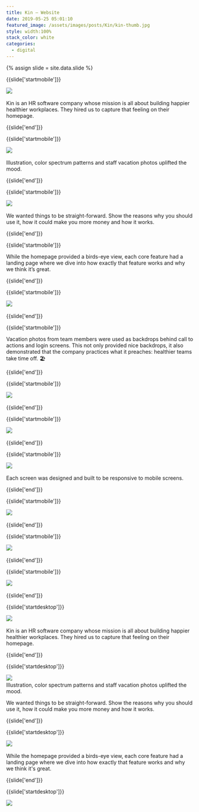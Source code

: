```yaml
---
title: Kin — Website
date: 2019-05-25 05:01:10
featured_image: /assets/images/posts/Kin/kin-thumb.jpg
style: width:100%
stack_color: white
categories:
  - digital
---
```

{% assign slide = site.data.slide %}


{{slide['startmobile']}}

<div><img class='full-height' src='/assets/images/posts/Kin/kin-1-mobile.png' srcset='/assets/images/posts/Kin/kin-1-mobile.png 375w, /assets/images/posts/Kin/kin-1-mobile@2x.png 750w, /assets/images/posts/Kin/kin-1-mobile@3x.png 1125w'></div>

<p class='bg'>Kin is an HR software company whose mission is all about building happier healthier workplaces. They hired us to capture that feeling on their homepage.</p>


{{slide['end']}}


{{slide['startmobile']}}

<div><img class='full-height' src='/assets/images/posts/Kin/kin-2-mobile.png' srcset='/assets/images/posts/Kin/kin-2-mobile.png 375w, /assets/images/posts/Kin/kin-2-mobile@2x.png 750w, /assets/images/posts/Kin/kin-2-mobile@3x.png 1125w'></div>

<p class='bg-dark'>Illustration, color spectrum patterns and staff vacation photos uplifted the mood.</p>

{{slide['end']}}



{{slide['startmobile']}}

<div><img class='full-height' src='/assets/images/posts/Kin/kin-3-mobile.png' srcset='/assets/images/posts/Kin/kin-3-mobile.png 375w, /assets/images/posts/Kin/kin-3-mobile@2x.png 750w, /assets/images/posts/Kin/kin-3-mobile@3x.png 1125w'></div>

<p class='bg-dark'>We wanted things to be straight-forward. Show the reasons why you should use it, how it could make you more money and how it works.</p>


{{slide['end']}}



{{slide['startmobile']}}

While the homepage provided a birds-eye view, each core feature had a landing page where we dive into how exactly that feature works and why we think it’s great.

{{slide['end']}}


{{slide['startmobile']}}

<div><img class='full-height' src='/assets/images/posts/Kin/kin-4-mobile.png' srcset='/assets/images/posts/Kin/kin-4-mobile.png 375w, /assets/images/posts/Kin/kin-4-mobile@2x.png 750w, /assets/images/posts/Kin/kin-4-mobile@3x.png 1125w'></div>

{{slide['end']}}


{{slide['startmobile']}}

Vacation photos from team members were used as backdrops behind call to actions and login screens. This not only provided nice backdrops, it also demonstrated that the company practices what it preaches: healthier teams take time off. 🏖

{{slide['end']}}



{{slide['startmobile']}}

<div><img class='full-height' src='/assets/images/posts/Kin/kin-5-mobile.png' srcset='/assets/images/posts/Kin/kin-5-mobile.png 375w, /assets/images/posts/Kin/kin-5-mobile@2x.png 750w, /assets/images/posts/Kin/kin-5-mobile@3x.png 1125w'></div>

{{slide['end']}}




{{slide['startmobile']}}

<div><img class='full-height' src='/assets/images/posts/Kin/kin-6-mobile.png' srcset='/assets/images/posts/Kin/kin-6-mobile.png 375w, /assets/images/posts/Kin/kin-6-mobile@2x.png 750w, /assets/images/posts/Kin/kin-6-mobile@3x.png 1125w'></div>


{{slide['end']}}



{{slide['startmobile']}}

<div><img class='full-height' src='/assets/images/posts/Kin/kin-7-mobile.png' srcset='/assets/images/posts/Kin/kin-7-mobile.png 375w, /assets/images/posts/Kin/kin-7-mobile@2x.png 750w, /assets/images/posts/Kin/kin-7-mobile@3x.png 1125w'></div>

<p class='bg-dark'>Each screen was designed and built to be responsive to mobile screens.</p>

{{slide['end']}}



{{slide['startmobile']}}

<div><img class='full-height' src='/assets/images/posts/Kin/kin-8-mobile.png' srcset='/assets/images/posts/Kin/kin-8-mobile.png 375w, /assets/images/posts/Kin/kin-8-mobile@2x.png 750w, /assets/images/posts/Kin/kin-8-mobile@3x.png 1125w'></div>

<p class='bg-dark'></p>

{{slide['end']}}



{{slide['startmobile']}}

<div><img class='full-height' src='/assets/images/posts/Kin/kin-9-mobile.png' srcset='/assets/images/posts/Kin/kin-9-mobile.png 375w, /assets/images/posts/Kin/kin-9-mobile@2x.png 750w, /assets/images/posts/Kin/kin-9-mobile@3x.png 1125w'></div>

<p class='bg-dark'></p>

{{slide['end']}}



{{slide['startmobile']}}

<div><img class='full-height' src='/assets/images/posts/Kin/kin-10-mobile.png' srcset='/assets/images/posts/Kin/kin-10-mobile.png 375w, /assets/images/posts/Kin/kin-10-mobile@2x.png 750w, /assets/images/posts/Kin/kin-10-mobile@3x.png 1125w'></div>


{{slide['end']}}





{{slide['startdesktop']}}

<div><img class='full-width' src='/assets/images/posts/Kin/kin-1@2x.png' srcset='/assets/images/posts/Kin/kin-1.png 1024w, /assets/images/posts/Kin/kin-1@2x.png 2048w, /assets/images/posts/Kin/kin-1@3x.png 3072w'></div>

Kin is an HR software company whose mission is all about building happier healthier workplaces. They hired us to capture that feeling on their homepage.


{{slide['end']}}



{{slide['startdesktop']}}

<div><img src='/assets/images/posts/Kin/kin-2@2x.png' srcset='/assets/images/posts/Kin/kin-2.png 794w, /assets/images/posts/Kin/kin-2@2x.png 1588w, /assets/images/posts/Kin/kin-2@3x.png 2382w'></div>

<figcaption>Illustration, color spectrum patterns and staff vacation photos uplifted the mood.</figcaption>

We wanted things to be straight-forward. Show the reasons why you should use it, how it could make you more money and how it works.

{{slide['end']}}



{{slide['startdesktop']}}

<div><img src='/assets/images/posts/Kin/kin-3@2x.png' srcset='/assets/images/posts/Kin/kin-3.png 794w, /assets/images/posts/Kin/kin-3@2x.png 1588w, /assets/images/posts/Kin/kin-3@3x.png 2382w'></div>

While the homepage provided a birds-eye view, each core feature had a landing page where we dive into how exactly that feature works and why we think it's great.

{{slide['end']}}



{{slide['startdesktop']}}

<div class='row'>

<div><img src='/assets/images/posts/Kin/kin-4@2x.png' srcset='/assets/images/posts/Kin/kin-4.png 314w, /assets/images/posts/Kin/kin-4@2x.png 628w, /assets/images/posts/Kin/kin-4@3x.png 942w'></div><!--

--><div><img src='/assets/images/posts/Kin/kin-5@2x.png' srcset='/assets/images/posts/Kin/kin-5.png 474w, /assets/images/posts/Kin/kin-5@2x.png 948w, /assets/images/posts/Kin/kin-5@3x.png 1422w'></div>

</div>

Vacation photos from team members were used as backdrops behind call to actions and login screens. This not only provided nice backdrops, it also demonstrated that the company practices what it preaches: healthier teams take time off. 🏖


{{slide['end']}}



{{slide['startdesktop']}}

<div class='row'>

<div><img src='/assets/images/posts/Kin/kin-6@2x.png' srcset='/assets/images/posts/Kin/kin-6.png 314w, /assets/images/posts/Kin/kin-6@2x.png 628w, /assets/images/posts/Kin/kin-6@3x.png 942w'></div><!--

--><div><img src='/assets/images/posts/Kin/kin-7@2x.png' srcset='/assets/images/posts/Kin/kin-7.png 474w, /assets/images/posts/Kin/kin-7@2x.png 948w, /assets/images/posts/Kin/kin-7@3x.png 1422w'></div>

</div>



<div class='row'>

<div><img src='/assets/images/posts/Kin/kin-8@2x.png' srcset='/assets/images/posts/Kin/kin-8.png 314w, /assets/images/posts/Kin/kin-8@2x.png 628w, /assets/images/posts/Kin/kin-8@3x.png 942w'></div><!--

--><div><img src='/assets/images/posts/Kin/kin-9@2x.png' srcset='/assets/images/posts/Kin/kin-9.png 474w, /assets/images/posts/Kin/kin-9@2x.png 948w, /assets/images/posts/Kin/kin-9@3x.png 1422w'></div>

</div>

<br />

{{slide['end']}}



{{slide['startdesktop']}}

<div><img src='/assets/images/posts/Kin/kin-10@2x.png' srcset='/assets/images/posts/Kin/kin-10.png 794w, /assets/images/posts/Kin/kin-10@2x.png 1588w, /assets/images/posts/Kin/kin-10@3x.png 2382w'></div>

Each screen was designed and built to be responsive to mobile screens.

{{slide['end']}}



{{slide['startdesktop']}}

<div><img src='/assets/images/posts/Kin/kin-11@2x.png' srcset='/assets/images/posts/Kin/kin-11.png 794w, /assets/images/posts/Kin/kin-11@2x.png 1588w, /assets/images/posts/Kin/kin-11@3x.png 2382w'></div>

<br />


{{slide['end']}}




{{slide['startdesktop']}}

<div><img src='/assets/images/posts/Kin/kin-12@2x.png' srcset='/assets/images/posts/Kin/kin-12.png 794w, /assets/images/posts/Kin/kin-12@2x.png 1588w, /assets/images/posts/Kin/kin-12@3x.png 2382w'></div>

{{slide['end']}}

